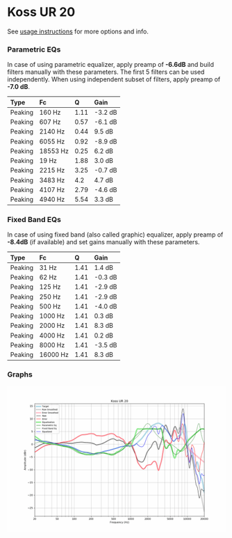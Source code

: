 # Koss UR 20
See [usage instructions](https://github.com/jaakkopasanen/AutoEq#usage) for more options and info.

### Parametric EQs
In case of using parametric equalizer, apply preamp of **-6.6dB** and build filters manually
with these parameters. The first 5 filters can be used independently.
When using independent subset of filters, apply preamp of **-7.0 dB**.

| Type    | Fc       |    Q | Gain    |
|:--------|:---------|:-----|:--------|
| Peaking | 160 Hz   | 1.11 | -3.2 dB |
| Peaking | 607 Hz   | 0.57 | -6.1 dB |
| Peaking | 2140 Hz  | 0.44 | 9.5 dB  |
| Peaking | 6055 Hz  | 0.92 | -8.9 dB |
| Peaking | 18553 Hz | 0.25 | 6.2 dB  |
| Peaking | 19 Hz    | 1.88 | 3.0 dB  |
| Peaking | 2215 Hz  | 3.25 | -0.7 dB |
| Peaking | 3483 Hz  | 4.2  | 4.7 dB  |
| Peaking | 4107 Hz  | 2.79 | -4.6 dB |
| Peaking | 4940 Hz  | 5.54 | 3.3 dB  |

### Fixed Band EQs
In case of using fixed band (also called graphic) equalizer, apply preamp of **-8.4dB**
(if available) and set gains manually with these parameters.

| Type    | Fc       |    Q | Gain    |
|:--------|:---------|:-----|:--------|
| Peaking | 31 Hz    | 1.41 | 1.4 dB  |
| Peaking | 62 Hz    | 1.41 | -0.3 dB |
| Peaking | 125 Hz   | 1.41 | -2.9 dB |
| Peaking | 250 Hz   | 1.41 | -2.9 dB |
| Peaking | 500 Hz   | 1.41 | -4.0 dB |
| Peaking | 1000 Hz  | 1.41 | 0.3 dB  |
| Peaking | 2000 Hz  | 1.41 | 8.3 dB  |
| Peaking | 4000 Hz  | 1.41 | 0.2 dB  |
| Peaking | 8000 Hz  | 1.41 | -3.5 dB |
| Peaking | 16000 Hz | 1.41 | 8.3 dB  |

### Graphs
![](./Koss%20UR%2020.png)